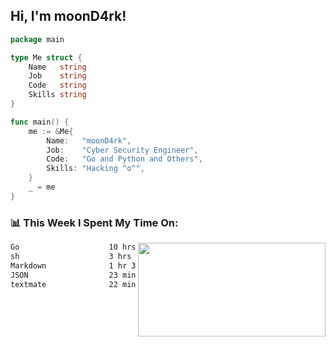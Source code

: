 <h2> Hi, I'm moonD4rk!</h2>

```go
package main

type Me struct {
	Name   string
	Job    string
	Code   string
	Skills string
}

func main() {
	me := &Me{
		Name:   "moonD4rk",
		Job:    "Cyber Security Engineer",
		Code:   "Go and Python and Others",
		Skills: "Hacking ^o^",
	}
	_ = me
}
```

<h3>📊 This Week I Spent My Time On:</h3>
<img align='right' src="https://github-readme-stats.vercel.app/api?username=moond4rk&show_icons=true&theme=radical", width="300" height="150">

<!--START_SECTION:waka-->

```txt
Go                    10 hrs 8 mins   ███████████████▓░░░░░░░░░   62.48 %
sh                    3 hrs 38 mins   █████▓░░░░░░░░░░░░░░░░░░░   22.41 %
Markdown              1 hr 34 mins    ██▒░░░░░░░░░░░░░░░░░░░░░░   09.68 %
JSON                  23 mins         ▓░░░░░░░░░░░░░░░░░░░░░░░░   02.41 %
textmate              22 mins         ▓░░░░░░░░░░░░░░░░░░░░░░░░   02.33 %
```

<!--END_SECTION:waka-->

